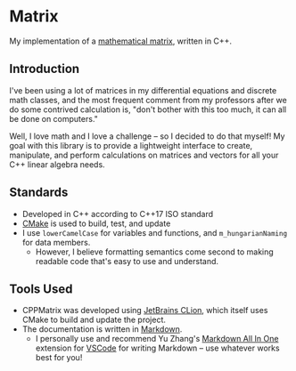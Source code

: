 # Matrix

My implementation of a [mathematical matrix](https://en.wikipedia.org/wiki/Matrix_(mathematics)), written in C++.

## Introduction

I've been using a lot of matrices in my differential equations and discrete math classes, and the most frequent comment from my professors after we do some contrived calculation is, "don't bother with this too much, it can all be done on computers."

Well, I love math and I love a challenge – so I decided to do that myself! My goal with this library is to provide a lightweight interface to create, manipulate, and perform calculations on matrices and vectors for all your C++ linear algebra needs.

## Standards

- Developed in C++ according to C++17 ISO standard
- [CMake](https://cmake.org/) is used to build, test, and update
- I use `lowerCamelCase` for variables and functions, and `m_hungarianNaming` for data members.
  - However, I believe formatting semantics come second to making readable code that's easy to use and understand.

## Tools Used

- CPPMatrix was developed using [JetBrains CLion](https://www.jetbrains.com/clion/), which itself uses CMake to build and update the project.
- The documentation is written in [Markdown](https://daringfireball.net/projects/markdown/).
  - I personally use and recommend Yu Zhang's [Markdown All In One](https://marketplace.visualstudio.com/items?itemName=yzhang.markdown-all-in-one) extension for [VSCode](https://code.visualstudio.com/) for writing Markdown – use whatever works best for you!
